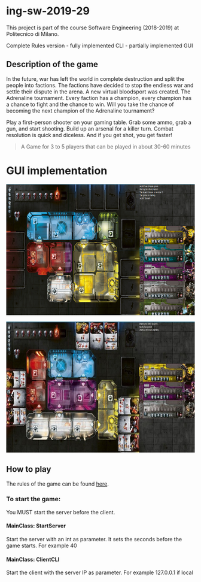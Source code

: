 # ing-sw-2019-29
This project is part of the course Software Engineering (2018-2019) at Politecnico di Milano. 

Complete Rules version - fully implemented CLI - partially implemented GUI

## Description of the game
In the future, war has left the world in complete destruction and split the people into factions. The factions have decided to stop the endless war and settle their dispute in the arena. A new virtual bloodsport was created. The Adrenaline tournament. Every faction has a champion, every champion has a chance to fight and the chance to win. Will you take the chance of becoming the next champion of the Adrenaline tournament?

Play a first-person shooter on your gaming table. Grab some ammo, grab a gun, and start shooting. Build up an arsenal for a killer turn. Combat resolution is quick and diceless. And if you get shot, you get faster!

> A Game for 3 to 5 players that can be played in about 30-60 minutes

# GUI implementation
<img src="https://github.com/Regolizia/ing-sw-2019-29/blob/master/IMG_1.png" height="350"></img>

<img src="https://github.com/Regolizia/ing-sw-2019-29/blob/master/IMG_2.jpg" height="350"></img>

## How to play
The rules of the game can be found [here](https://czechgames.com/en/adrenaline/).

### To start the game:
You MUST start the server before the client.

#### MainClass: StartServer
Start the server with an int as parameter.
It sets the seconds before the game starts. For example 40

#### MainClass: ClientCLI
Start the client with the server IP as parameter. For example 127.0.0.1 if local

